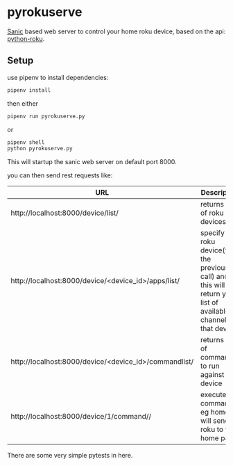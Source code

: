 # pyrokuserve
[Sanic](https://github.com/huge-success/sanic) based web server to control your home roku device, based on the api: [python-roku](https://github.com/jcarbaugh/python-roku).

## Setup
use pipenv to install dependencies:
```bash
pipenv install
```
then  either 
```bash
pipenv run pyrokuserve.py
```
or 
```bash
pipenv shell
python pyrokuserve.py
```

This will startup the sanic web server on default port 8000. 

you can then send rest requests like:

|URL|Description|
|---|-----------|
|http://localhost:8000/device/list/  | returns list of roku devices |
|http://localhost:8000/device/<device_id>/apps/list/ | specify the roku device(from the previous call) and this will return you list of available channels on that device|
|http://localhost:8000/device/<device_id>/commandlist/ | returns list of commands to run against the device |
|http://localhost:8000/device/1/command/<command>/ | execute the command, eg home will send roku to the home page |

There are some very simple pytests in here.

